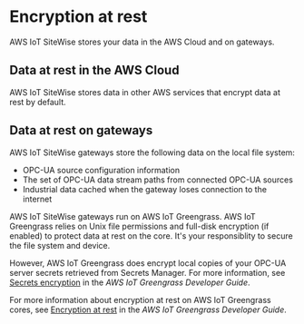 # Encryption at rest<a name="encryption-at-rest"></a>

AWS IoT SiteWise stores your data in the AWS Cloud and on gateways\.

## Data at rest in the AWS Cloud<a name="cloud-encryption-at-rest"></a>

AWS IoT SiteWise stores data in other AWS services that encrypt data at rest by default\.

## Data at rest on gateways<a name="gateway-encryption-at-rest"></a>

AWS IoT SiteWise gateways store the following data on the local file system:
+ OPC\-UA source configuration information
+ The set of OPC\-UA data stream paths from connected OPC\-UA sources
+ Industrial data cached when the gateway loses connection to the internet

AWS IoT SiteWise gateways run on AWS IoT Greengrass\. AWS IoT Greengrass relies on Unix file permissions and full\-disk encryption \(if enabled\) to protect data at rest on the core\. It's your responsiblity to secure the file system and device\.

However, AWS IoT Greengrass does encrypt local copies of your OPC\-UA server secrets retrieved from Secrets Manager\. For more information, see [Secrets encryption](https://docs.aws.amazon.com/greengrass/latest/developerguide/secrets.html#secrets-encryption) in the *AWS IoT Greengrass Developer Guide*\.

For more information about encryption at rest on AWS IoT Greengrass cores, see [Encryption at rest](https://docs.aws.amazon.com/greengrass/latest/developerguide/encryption-at-rest.html) in the *AWS IoT Greengrass Developer Guide*\.